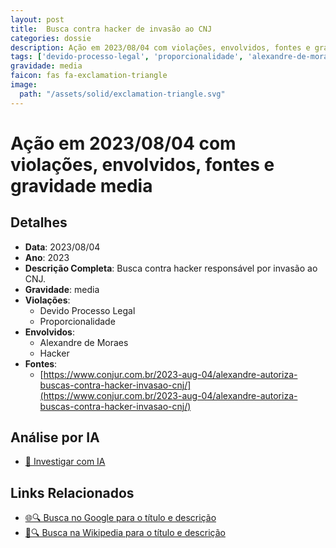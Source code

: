 ```yaml
---
layout: post
title:  Busca contra hacker de invasão ao CNJ
categories: dossie
description: Ação em 2023/08/04 com violações, envolvidos, fontes e gravidade media
tags: ['devido-processo-legal', 'proporcionalidade', 'alexandre-de-moraes', 'hacker', 'gravidade-media']
gravidade: media
faicon: fas fa-exclamation-triangle
image:
  path: "/assets/solid/exclamation-triangle.svg"
---
```


# Ação em 2023/08/04 com violações, envolvidos, fontes e gravidade media

## Detalhes
- **Data**: 2023/08/04
- **Ano**: 2023
- **Descrição Completa**: Busca contra hacker responsável por invasão ao CNJ.
- **Gravidade**: media <i class="fas fas fa-exclamation-triangle fa-2x"></i>
- **Violações**:
  - Devido Processo Legal
  - Proporcionalidade
- **Envolvidos**:
  - Alexandre de Moraes
  - Hacker
- **Fontes**:
  - [https://www.conjur.com.br/2023-aug-04/alexandre-autoriza-buscas-contra-hacker-invasao-cnj/](https://www.conjur.com.br/2023-aug-04/alexandre-autoriza-buscas-contra-hacker-invasao-cnj/)

## Análise por IA
- [🤖 Investigar com IA](https://www.perplexity.ai/search?q=%22Alexandre%20de%20Moraes%22%20Busca%20contra%20hacker%20de%20invas%C3%A3o%20ao%20CNJ%20Busca%20contra%20hacker%20respons%C3%A1vel%20por%20invas%C3%A3o%20ao%20CNJ.%20Devido%20Processo%20Legal%20Proporcionalidade%202023%20gravidade%20media)

## Links Relacionados
- [🌐🔍 Busca no Google para o título e descrição](https://www.google.com/search?q=%22Alexandre%20de%20Moraes%22%20Busca%20contra%20hacker%20de%20invas%C3%A3o%20ao%20CNJ%20Busca%20contra%20hacker%20respons%C3%A1vel%20por%20invas%C3%A3o%20ao%20CNJ.%20Devido%20Processo%20Legal%20Proporcionalidade%202023%20gravidade%20media)
- [📖🔍 Busca na Wikipedia para o título e descrição](https://pt.wikipedia.org/w/index.php?search=%22Alexandre%20de%20Moraes%22%20Busca%20contra%20hacker%20de%20invas%C3%A3o%20ao%20CNJ%20Busca%20contra%20hacker%20respons%C3%A1vel%20por%20invas%C3%A3o%20ao%20CNJ.%20Devido%20Processo%20Legal%20Proporcionalidade%202023%20gravidade%20media)

